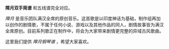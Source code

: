 

**障月双手简谱** 和五线谱完全对应。

_障月_
是音乐团队满汉全席的原创音乐。这首歌是以印度神话为基础，制作组再加以创作的剧情歌，不属于任何小说、游戏以及其他作品的同人，剧情故事皆为满汉全席原创。目前系列歌正在制作中，将会为大家带来剧情更完整的异域古风歌曲。

这里我们提供 _障月钢琴谱_ ，希望大家喜欢。

